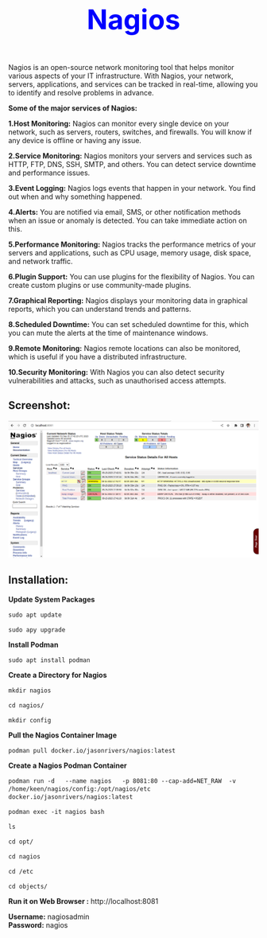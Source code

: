 <p style="color: blue; font-weight: bold; text-align: center; font-size: 55px;">Nagios</p>

<p>Nagios is an open-source network monitoring tool that helps monitor various aspects of your IT infrastructure. With Nagios, your network, servers, applications, and services can be tracked in real-time, allowing you to identify and resolve problems in advance.</p>

**Some of the major services of Nagios:**

**1.Host Monitoring:** Nagios can monitor every single device on your network, such as servers, routers, switches, and firewalls. You will know if any device is offline or having any issue.

**2.Service Monitoring:** Nagios monitors your servers and services such as HTTP, FTP, DNS, SSH, SMTP, and others. You can detect service downtime and performance issues.

**3.Event Logging:** Nagios logs events that happen in your network. You find out when and why something happened.

**4.Alerts:** You are notified via email, SMS, or other notification methods when an issue or anomaly is detected. You can take immediate action on this.

**5.Performance Monitoring:** Nagios tracks the performance metrics of your servers and applications, such as CPU usage, memory usage, disk space, and network traffic.

**6.Plugin Support:** You can use plugins for the flexibility of Nagios. You can create custom plugins or use community-made plugins.

**7.Graphical Reporting:** Nagios displays your monitoring data in graphical reports, which you can understand trends and patterns.

**8.Scheduled Downtime:** You can set scheduled downtime for this, which you can mute the alerts at the time of maintenance windows.

**9.Remote Monitoring:** Nagios remote locations can also be monitored, which is useful if you have a distributed infrastructure.

**10.Security Monitoring:** With Nagios you can also detect security vulnerabilities and attacks, such as unauthorised access attempts.



## **Screenshot:**

![.Local Image](./p.png)

## **Installation:**

**Update System Packages**

  
~~~
sudo apt update
~~~

```
sudo apy upgrade
```

**Install Podman**
~~~
sudo apt install podman
~~~

**Create a Directory for Nagios**

~~~
mkdir nagios
~~~
~~~
cd nagios/
~~~
~~~
mkdir config
~~~
**Pull the Nagios Container Image**
~~~
podman pull docker.io/jasonrivers/nagios:latest
~~~
**Create a Nagios Podman Container**
~~~
podman run -d   --name nagios   -p 8081:80 --cap-add=NET_RAW  -v /home/keen/nagios/config:/opt/nagios/etc   docker.io/jasonrivers/nagios:latest
~~~
~~~
podman exec -it nagios bash
~~~
~~~
ls
~~~
~~~
cd opt/
~~~
~~~
cd nagios
~~~
~~~
cd /etc
~~~
~~~
cd objects/
~~~

**Run it on Web Browser :** http://localhost:8081

 **Username:** nagiosadmin <br>
 **Password:** nagios












